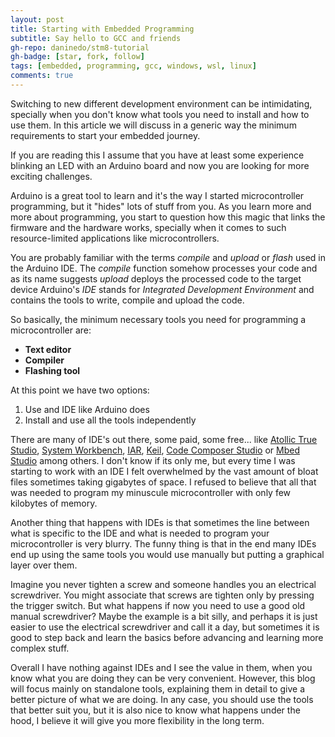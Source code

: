 ```yaml
---
layout: post
title: Starting with Embedded Programming
subtitle: Say hello to GCC and friends
gh-repo: daninedo/stm8-tutorial
gh-badge: [star, fork, follow]
tags: [embedded, programming, gcc, windows, wsl, linux]
comments: true
---
```


Switching to new different development environment can be intimidating, specially when you don't know what tools you need to install and how to use them. In this article we will discuss in a generic way the minimum requirements to start your embedded journey.

If you are reading this I assume that you have at least some experience blinking
an LED with an Arduino board and now you are looking for more exciting challenges.

Arduino is a great tool to learn and it's the way I started
microcontroller programming, but it "hides" lots of stuff from you. As you learn
more and more about programming, you start to question how this magic
that links the firmware and the hardware works, specially when it comes
to such resource-limited applications like microcontrollers.

You are probably familiar with the terms _compile_ and _upload_ or _flash_ used
in the Arduino IDE. The _compile_ function somehow processes your code and as its name suggests _upload_ deploys the processed code to the target device Arduino's _IDE_ stands for _Integrated Development Environment_
and contains the tools to write, compile and upload the code.

So basically, the minimum necessary tools you need for programming a microcontroller are:
- **Text editor**
- **Compiler**
- **Flashing tool**

At this point we have two options:
1. Use and IDE like Arduino does
2. Install and use all the tools independently

There are many of IDE's out there, some paid, some free... like
[Atollic True Studio](https://atollic.com/truestudio/),
[System Workbench](https://www.st.com/en/development-tools/sw4stm32.html),
[IAR](https://www.iar.com/),
[Keil](http://www.keil.com/), [Code Composer Studio](https://www.ti.com/tool/CCSTUDIO) or [Mbed Studio](https://os.mbed.com/studio/) among others. I don't know if its only me, but every time I was starting to work with an IDE I felt overwhelmed by the vast amount of bloat files sometimes taking gigabytes of space. I refused to believe that all that was needed to program my minuscule microcontroller with only few kilobytes of memory.

Another thing that happens with IDEs is that sometimes the line between what is specific to the IDE and what is needed to program your microcontroller is very blurry. The funny thing is that in the end many IDEs end up using the same tools you would use manually but putting a graphical layer over them.

Imagine you never tighten a screw and someone handles you an electrical screwdriver. You might associate that screws are tighten only by pressing the trigger switch. But what happens if now you need to use a good old manual screwdriver? Maybe the example is a bit silly, and perhaps it is just easier to use the electrical screwdriver and call it a day, but sometimes it is good to step back and learn the basics before advancing and learning more complex stuff.

Overall I have nothing against IDEs and I see the value in them, when you know what you are doing they can be very convenient. However, this blog will focus mainly on standalone tools, explaining them in detail to give a better picture of what we are doing. In any case, you should use the tools that better suit you, but it is also nice to know what happens under the hood, I believe it will give you more flexibility in the long term.
